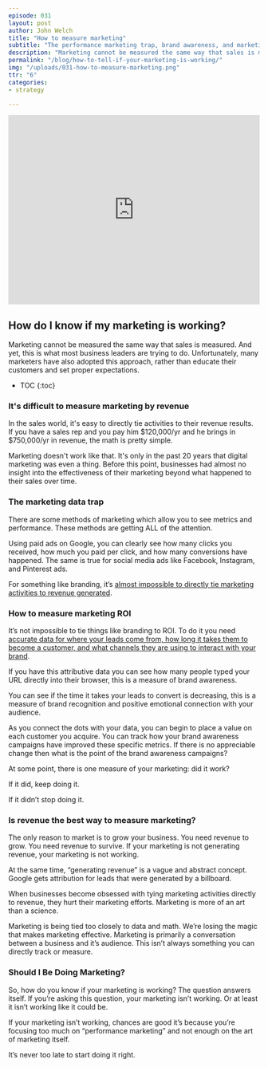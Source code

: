 ```yaml
---
episode: 031
layout: post
author: John Welch
title: "How to measure marketing"
subtitle: "The performance marketing trap, brand awareness, and marketing does not equal sales"
description: "Marketing cannot be measured the same way that sales is measured. And yet, this is what most business leaders are trying to do. Unfortunately, many marketers have also adopted this approach, rather than educate their customers and set proper expectations."
permalink: "/blog/how-to-tell-if-your-marketing-is-working/"
img: "/uploads/031-how-to-measure-marketing.png"
ttr: "6"
categories:
- strategy

---
```


<iframe id="ytplayer" type="text/html" width="100%" height="380"
src="https://www.youtube.com/embed/t1vjNMGXqoM?autoplay=1&origin={{ site.url }}"
frameborder="0"></iframe>

## How do I know if my marketing is working?

Marketing cannot be measured the same way that sales is measured. And yet, this is what most business leaders are trying to do. Unfortunately, many marketers have also adopted this approach, rather than educate their customers and set proper expectations. 

* TOC
{:toc}

### It's difficult to measure marketing by revenue

In the sales world, it's easy to directly tie activities to their revenue results. If you have a sales rep and you pay him $120,000/yr and he brings in $750,000/yr in revenue, the math is pretty simple. 

Marketing doesn't work like that. It's only in the past 20 years that digital marketing was even a thing. Before this point, businesses had almost no insight into the effectiveness of their marketing beyond what happened to their sales over time. 

### The marketing data trap

There are some methods of marketing which allow you to see metrics and performance. These methods are getting ALL of the attention.

Using paid ads on Google, you can clearly see how many clicks you received, how much you paid per click, and how many conversions have happened. The same is true for social media ads like Facebook, Instagram, and Pinterest ads. 

For something like branding, it’s [almost impossible to directly tie marketing activities to revenue generated](https://trackmaven.com/blog/how-to-measure-brand-awareness-roi/). 

### How to measure marketing ROI

It’s not impossible to tie things like branding to ROI. To do it you need [accurate data for where your leads come from, how long it takes them to become a customer, and what channels they are using to interact with your brand](https://www.bizible.com/blog/measure-roi-brand-marketing-attribution).

If you have this attributive data you can see how many people typed your URL directly into their browser, this is a measure of brand awareness. 

You can see if the time it takes your leads to convert is decreasing, this is a measure of brand recognition and positive emotional connection with your audience. 

As you connect the dots with your data, you can begin to place a value on each customer you acquire. You can track how your brand awareness campaigns have improved these specific metrics. If there is no appreciable change then what is the point of the brand awareness campaigns? 

At some point, there is one measure of your marketing: did it work? 

If it did, keep doing it. 

If it didn’t stop doing it. 

### Is revenue the best way to measure marketing?

The only reason to market is to grow your business. You need revenue to grow. You need revenue to survive. If your marketing is not generating revenue, your marketing is not working. 

At the same time, “generating revenue” is a vague and abstract concept. Google gets attribution for leads that were generated by a billboard. 

When businesses become obsessed with tying marketing activities directly to revenue, they hurt their marketing efforts. Marketing is more of an art than a science. 

Marketing is being tied too closely to data and math. We’re losing the magic that makes marketing effective. Marketing is primarily a conversation between a business and it’s audience. This isn’t always something you can directly track or measure. 

### Should I Be Doing Marketing?

So, how do you know if your marketing is working? The question answers itself. If you’re asking this question, your marketing isn’t working. Or at least it isn’t working like it could be.

If your marketing isn’t working, chances are good it’s because you’re focusing too much on “performance marketing” and not enough on the art of marketing itself. 

It’s never too late to start doing it right.